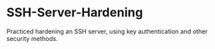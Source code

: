 # SSH-Server-Hardening
Practiced hardening an SSH server, using key authentication and other security methods.
